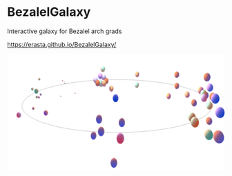 # BezalelGalaxy
Interactive galaxy for Bezalel arch grads

https://erasta.github.io/BezalelGalaxy/

<img src="ScreenShot.png">